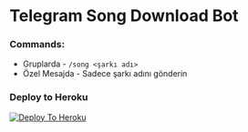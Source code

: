 # Telegram Song Download Bot 

### Commands:
- Gruplarda - `/song <şarkı adı>`
- Özel Mesajda - Sadece şarkı adını gönderin

### Deploy to Heroku 

[![Deploy To Heroku](https://www.herokucdn.com/deploy/button.svg)](https://heroku.com/deploy?template=https://github.com/bkaanozsr1/TG_Song.Bot)
